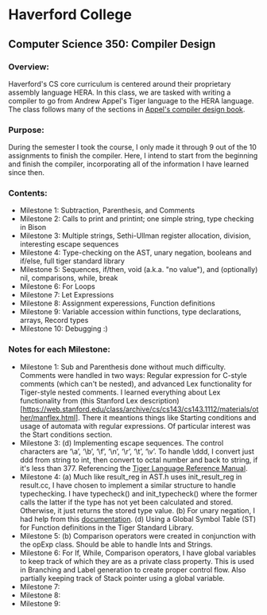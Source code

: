 # Haverford College 
## Computer Science 350: Compiler Design

### Overview:
Haverford's CS core curriculum is centered around their proprietary assembly language HERA. In this class, we are tasked with writing a compiler to go from Andrew Appel's Tiger language to the HERA language. The class follows many of the sections in [Appel's compiler design book](https://www.cs.princeton.edu/~appel/modern/c/). 

### Purpose:
During the semester I took the course, I only made it through 9 out of the 10 assignments to finish the compiler. Here, I intend to start from the beginning and finish the compiler, incorporating all of the information I have learned since then. 

### Contents:
- Milestone 1: Subtraction, Parenthesis, and Comments
- Milestone 2: Calls to print and printint; one simple string, type checking in Bison
- Milestone 3: Multiple strings, Sethi-Ullman register allocation, division, interesting escape sequences
- Milestone 4: Type-checking on the AST, unary negation, booleans and if/else, full tiger standard library
- Milestone 5: Sequences, if/then, void (a.k.a. "no value"), and (optionally) nil, comparisons, while, break
- Milestone 6: For Loops
- Milestone 7: Let Expressions
- Milestone 8: Assignment experessions, Function definitions
- Milestone 9: Variable accession within functions, type declarations, arrays, Record types
- Milestone 10: Debugging :)

### Notes for each Milestone:
- Milestone 1: Sub and Parenthesis done without much difficulty. Comments were handled in two ways: Regular expression for C-style comments (which can't be nested), and advanced Lex functionality for Tiger-style nested comments. I learned everything about Lex functionality from (this Stanford Lex description)[https://web.stanford.edu/class/archive/cs/cs143/cs143.1112/materials/other/manflex.html]. There it meantions things like Starting conditions and usage of automata with regular expressions. Of particular interest was the Start conditions section.  
- Milestone 3: (d) Implementing escape sequences. The control characters are ‘\a’, ‘\b’, ‘\f’, ‘\n’, ‘\r’, ‘\t’, ‘\v’. To handle \ddd, I convert just ddd from string to int, then convert to octal number and back to string, if it's less than 377. Referencing the [Tiger Language Reference Manual](https://www.lrde.epita.fr/~tiger/tiger.html#Lexical-Specifications). 
- Milestone 4: (a) Much like result\_reg in AST.h uses init\_result\_reg in result.cc, I have chosen to implement a similar structure to handle typechecking. I have typecheck() and init\_typecheck() where the former calls the latter if the type has not yet been calculated and stored. Otherwise, it just returns the stored type value. (b) For unary negation, I had help from this [documentation](https://www.gnu.org/software/bison/manual/html_node/Contextual-Precedence.html). (d) Using a Global Symbol Table (ST) for Function definitions in the Tiger Standard Library. 
- Milestone 5: (b) Comparison operators were created in conjunction with the opExp class. Should be able to handle Ints and Strings.
- Milestone 6: For If, While, Comparison operators, I have global variables to keep track of which they are as a private class property. This is used in Branching and Label generation to create proper control flow. Also partially keeping track of Stack pointer using a global variable. 
- Milestone 7: 
- Milestone 8: 
- Milestone 9: 

